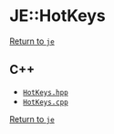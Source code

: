 # JE::HotKeys

[Return to `je`](/docs/je.md)

## C++

- [`HotKeys.hpp`](/src/je/HotKeys.hpp)
- [`HotKeys.cpp`](/src/je/HotKeys.cpp)

[Return to `je`](/docs/je.md)